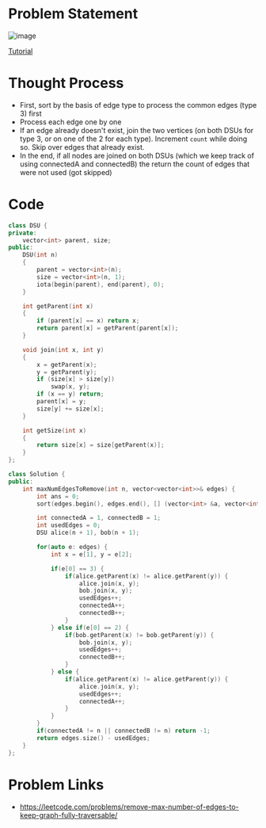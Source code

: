 # Problem Statement

![image](https://user-images.githubusercontent.com/10897423/144067825-eccc1085-64cd-415e-b737-4e0c7d5e60ec.png)

[Tutorial](https://www.youtube.com/watch?v=B7UvKpZtgHw&list=PL-Jc9J83PIiEuHrjpZ9m94Nag4fwAvtPQ&index=27)

# Thought Process
- First, sort by the basis of edge type to process the common edges (type 3) first
- Process each edge one by one
- If an edge already doesn't exist, join the two vertices (on both DSUs for type 3, or on one of the 2 for each type). Increment `count` while doing so. Skip over edges that already exist.
- In the end, if all nodes are joined on both DSUs (which we keep track of using connectedA and connectedB) the return the count of edges that were not used (got skipped)

# Code
```cpp
class DSU {
private:
    vector<int> parent, size;
public:
    DSU(int n)
    {
        parent = vector<int>(n);
        size = vector<int>(n, 1);
        iota(begin(parent), end(parent), 0);
    }

    int getParent(int x)
    {
        if (parent[x] == x) return x;
        return parent[x] = getParent(parent[x]);
    }

    void join(int x, int y)
    {
        x = getParent(x);
        y = getParent(y);
        if (size[x] > size[y])
            swap(x, y);
        if (x == y) return;
        parent[x] = y;
        size[y] += size[x];
    }

    int getSize(int x)
    {
        return size[x] = size[getParent(x)];
    }
};

class Solution {
public:
    int maxNumEdgesToRemove(int n, vector<vector<int>>& edges) {
        int ans = 0;
        sort(edges.begin(), edges.end(), [] (vector<int> &a, vector<int> &b) { return a[0] > b[0]; });

        int connectedA = 1, connectedB = 1;
        int usedEdges = 0;
        DSU alice(n + 1), bob(n + 1);

        for(auto e: edges) {
            int x = e[1], y = e[2];

            if(e[0] == 3) {
                if(alice.getParent(x) != alice.getParent(y)) {
                    alice.join(x, y);
                    bob.join(x, y);
                    usedEdges++;
                    connectedA++;
                    connectedB++;
                }
            } else if(e[0] == 2) {
                if(bob.getParent(x) != bob.getParent(y)) {
                    bob.join(x, y);
                    usedEdges++;
                    connectedB++;
                }
            } else {
                if(alice.getParent(x) != alice.getParent(y)) {
                    alice.join(x, y);
                    usedEdges++;
                    connectedA++;
                }
            }
        }
        if(connectedA != n || connectedB != n) return -1;
        return edges.size() - usedEdges;
    }
};
```

# Problem Links
- https://leetcode.com/problems/remove-max-number-of-edges-to-keep-graph-fully-traversable/
